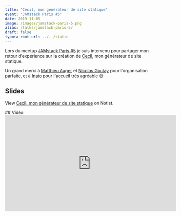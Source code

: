 ```yaml
---
title: "Cecil, mon générateur de site statique"
event: "JAMstack Paris #5"
date: 2019-11-05
image: /images/jamstack-paris-5.png
alias: /talks/jamstack-paris-5/
draft: false
typora-root-url: ../../static
---
```


Lors du meetup [JAMstack Paris #5](https://jamstack.paris) je suis intervenu pour partager mon retour d'expérience sur la création de [Cecil](https://cecil.app), mon générateur de site statique.
<!--break-->
Un grand merci à [Matthieu Auger](https://twitter.com/matthieuauger) et [Nicolas Goutay](https://twitter.com/phacks) pour l'organisation parfaite, et à [Inato](https://twitter.com/inatohealth) pour l'accueil très agréable 😊

## Slides

<p data-notist="aligny/a0sRr4">View <a href="https://noti.st/aligny/a0sRr4">Cecil, mon générateur de site statique</a> on Notist.</p>
## Vidéo

<div class="video-wrapper">
    <iframe width="560" height="315" src="https://www.youtube.com/embed/FTpBS7g7YnI" frameborder="0" allow="accelerometer; autoplay; encrypted-media; gyroscope; picture-in-picture" allowfullscreen></iframe>
</div>
